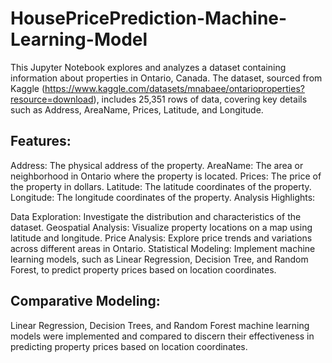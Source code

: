 # HousePricePrediction-Machine-Learning-Model
This Jupyter Notebook explores and analyzes a dataset containing information about properties in Ontario, Canada. The dataset, sourced from Kaggle (https://www.kaggle.com/datasets/mnabaee/ontarioproperties?resource=download), includes 25,351 rows of data, covering key details such as Address, AreaName, Prices, Latitude, and Longitude.

## Features:

Address: The physical address of the property.
AreaName: The area or neighborhood in Ontario where the property is located.
Prices: The price of the property in dollars.
Latitude: The latitude coordinates of the property.
Longitude: The longitude coordinates of the property.
Analysis Highlights:

Data Exploration: Investigate the distribution and characteristics of the dataset.
Geospatial Analysis: Visualize property locations on a map using latitude and longitude.
Price Analysis: Explore price trends and variations across different areas in Ontario.
Statistical Modeling: Implement machine learning models, such as Linear Regression, Decision Tree, and Random Forest, to predict property prices based on location coordinates.

## Comparative Modeling:
Linear Regression, Decision Trees, and Random Forest machine learning models were implemented and compared to discern their effectiveness in predicting property prices based on location coordinates.
